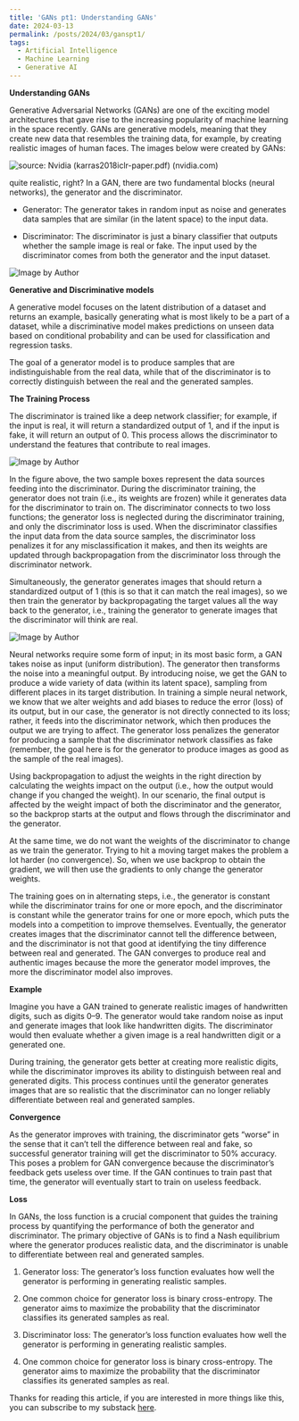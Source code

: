 ```yaml
---
title: 'GANs pt1: Understanding GANs'
date: 2024-03-13
permalink: /posts/2024/03/ganspt1/
tags:
  - Artificial Intelligence
  - Machine Learning
  - Generative AI
---
```

**Understanding GANs**

Generative Adversarial Networks (GANs) are one of the exciting model architectures that gave rise to the increasing popularity of machine learning in the space recently. GANs are generative models, meaning that they create new data that resembles the training data, for example, by creating realistic images of human faces. The images below were created by GANs:

![source: Nvidia (karras2018iclr-paper.pdf) (nvidia.com)](https://cdn-images-1.medium.com/max/2000/0*8FOT6T_Zw9z1lv8f.png)

quite realistic, right? In a GAN, there are two fundamental blocks (neural networks), the generator and the discriminator.

* Generator: The generator takes in random input as noise and generates data samples that are similar (in the latent space) to the input data.

* Discriminator: The discriminator is just a binary classifier that outputs whether the sample image is real or fake. The input used by the discriminator comes from both the generator and the input dataset.

![Image by Author](https://cdn-images-1.medium.com/max/2912/0*D3FNyutSIK8hxGjj.png)

**Generative and Discriminative models**

A generative model focuses on the latent distribution of a dataset and returns an example, basically generating what is most likely to be a part of a dataset, while a discriminative model makes predictions on unseen data based on conditional probability and can be used for classification and regression tasks.

The goal of a generator model is to produce samples that are indistinguishable from the real data, while that of the discriminator is to correctly distinguish between the real and the generated samples.

**The Training Process**

The discriminator is trained like a deep network classifier; for example, if the input is real, it will return a standardized output of 1, and if the input is fake, it will return an output of 0. This process allows the discriminator to understand the features that contribute to real images.

![Image by Author](https://cdn-images-1.medium.com/max/2912/0*6cXMQahQ0T4rZMYp.png)

In the figure above, the two sample boxes represent the data sources feeding into the discriminator. During the discriminator training, the generator does not train (i.e., its weights are frozen) while it generates data for the discriminator to train on. The discriminator connects to two loss functions; the generator loss is neglected during the discriminator training, and only the discriminator loss is used. When the discriminator classifies the input data from the data source samples, the discriminator loss penalizes it for any misclassification it makes, and then its weights are updated through backpropagation from the discriminator loss through the discriminator network.

Simultaneously, the generator generates images that should return a standardized output of 1 (this is so that it can match the real images), so we then train the generator by backpropagating the target values all the way back to the generator, i.e., training the generator to generate images that the discriminator will think are real.

![Image by Author](https://cdn-images-1.medium.com/max/2912/0*ZZRhEGpz5t-dzom_.png)

Neural networks require some form of input; in its most basic form, a GAN takes noise as input (uniform distribution). The generator then transforms the noise into a meaningful output. By introducing noise, we get the GAN to produce a wide variety of data (within its latent space), sampling from different places in its target distribution. In training a simple neural network, we know that we alter weights and add biases to reduce the error (loss) of its output, but in our case, the generator is not directly connected to its loss; rather, it feeds into the discriminator network, which then produces the output we are trying to affect. The generator loss penalizes the generator for producing a sample that the discriminator network classifies as fake (remember, the goal here is for the generator to produce images as good as the sample of the real images).

Using backpropagation to adjust the weights in the right direction by calculating the weights impact on the output (i.e., how the output would change if you changed the weight). In our scenario, the final output is affected by the weight impact of both the discriminator and the generator, so the backprop starts at the output and flows through the discriminator and the generator.

At the same time, we do not want the weights of the discriminator to change as we train the generator. Trying to hit a moving target makes the problem a lot harder (no convergence). So, when we use backprop to obtain the gradient, we will then use the gradients to only change the generator weights.

The training goes on in alternating steps, i.e., the generator is constant while the discriminator trains for one or more epoch, and the discriminator is constant while the generator trains for one or more epoch, which puts the models into a competition to improve themselves. Eventually, the generator creates images that the discriminator cannot tell the difference between, and the discriminator is not that good at identifying the tiny difference between real and generated. The GAN converges to produce real and authentic images because the more the generator model improves, the more the discriminator model also improves.

**Example**

Imagine you have a GAN trained to generate realistic images of handwritten digits, such as digits 0–9. The generator would take random noise as input and generate images that look like handwritten digits. The discriminator would then evaluate whether a given image is a real handwritten digit or a generated one.

During training, the generator gets better at creating more realistic digits, while the discriminator improves its ability to distinguish between real and generated digits. This process continues until the generator generates images that are so realistic that the discriminator can no longer reliably differentiate between real and generated samples.

**Convergence**

As the generator improves with training, the discriminator gets “worse” in the sense that it can’t tell the difference between real and fake, so successful generator training will get the discriminator to 50% accuracy. This poses a problem for GAN convergence because the discriminator’s feedback gets useless over time. If the GAN continues to train past that time, the generator will eventually start to train on useless feedback.

**Loss**

In GANs, the loss function is a crucial component that guides the training process by quantifying the performance of both the generator and discriminator. The primary objective of GANs is to find a Nash equilibrium where the generator produces realistic data, and the discriminator is unable to differentiate between real and generated samples.

 1. Generator loss: The generator’s loss function evaluates how well the generator is performing in generating realistic samples.

 2. One common choice for generator loss is binary cross-entropy. The generator aims to maximize the probability that the discriminator classifies its generated samples as real.

 3. Discriminator loss: The generator’s loss function evaluates how well the generator is performing in generating realistic samples.

 4. One common choice for generator loss is binary cross-entropy. The generator aims to maximize the probability that the discriminator classifies its generated samples as real.

Thanks for reading this article, if you are interested in more things like this, you can subscribe to my substack [here](https://ncep.substack.com/).
